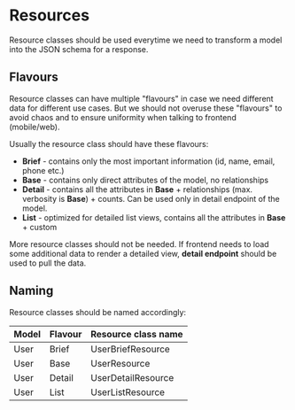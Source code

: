 # Resources

Resource classes should be used everytime we need to transform a model into the JSON schema for a response.

## Flavours

Resource classes can have multiple "flavours" in case we need different data for different use cases. But
we should not overuse these "flavours" to avoid chaos and to ensure uniformity when talking to frontend (mobile/web).

Usually the resource class should have these flavours:

- **Brief** - contains only the most important information (id, name, email, phone etc.)
- **Base** - contains only direct attributes of the model, no relationships
- **Detail** - contains all the attributes in **Base** + relationships (max. verbosity is **Base**) + counts. Can be used only in detail endpoint of the model.
- **List** - optimized for detailed list views, contains all the attributes in **Base** + custom

More resource classes should not be needed. If frontend needs to load some additional data to render a detailed view,
**detail endpoint** should be used to pull the data.

## Naming

Resource classes should be named accordingly:

| Model | Flavour | Resource class name |
|-------|---------|---------------------|
| User  | Brief   | UserBriefResource   |
| User  | Base    | UserResource        |
| User  | Detail  | UserDetailResource  |
| User  | List    | UserListResource    |